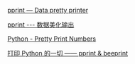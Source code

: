 [pprint — Data pretty printer](https://docs.python.org/3/library/pprint.html)

[pprint --- 数据美化输出](https://docs.python.org/zh-cn/3/library/pprint.html)


[Python - Pretty Print Numbers](https://www.tutorialspoint.com/python_text_processing/python_pretty_prints.htm)

[打印 Python 的一切 —— pprint & beeprint](https://zhuanlan.zhihu.com/p/42504137)
